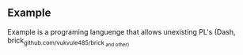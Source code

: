 <h2>  Example  </h2>
Example is a programing languenge that allows unexisting PL's (Dash, brick<sub>github.com/vukvule485/brick<sub> and other)
